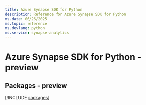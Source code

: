 ```yaml
---
title: Azure Synapse SDK for Python
description: Reference for Azure Synapse SDK for Python
ms.date: 06/26/2025
ms.topic: reference
ms.devlang: python
ms.service: synapse-analytics
---
```

# Azure Synapse SDK for Python - preview
## Packages - preview
[!INCLUDE [packages](synapse-index.md)]